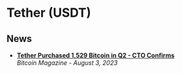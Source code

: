 # Tether (USDT)

## News

- [**Tether Purchased 1,529 Bitcoin in Q2 - CTO Confirms**](https://bitcoinmagazine.com/markets/exclusive-tether-purchased-1529-bitcoin-in-q2-cto-confirms)
  <br/>_Bitcoin Magazine - August 3, 2023_
